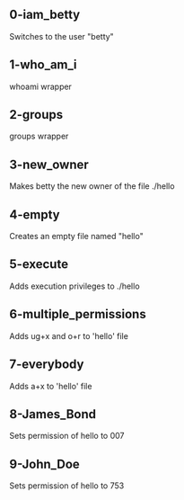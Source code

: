 ## 0-iam_betty
Switches to the user "betty"

## 1-who_am_i
whoami wrapper

## 2-groups
groups wrapper

## 3-new_owner
Makes betty the new owner of the file ./hello

## 4-empty
Creates an empty file named "hello"

## 5-execute
Adds execution privileges to ./hello

## 6-multiple_permissions
Adds ug+x and o+r to 'hello' file

## 7-everybody
Adds a+x to 'hello' file

## 8-James_Bond
Sets permission of hello to 007

## 9-John_Doe
Sets permission of hello to 753